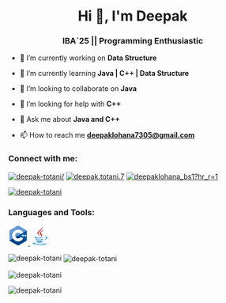 <h1 align="center">Hi 👋, I'm Deepak</h1>
<h3 align="center">IBA`25 || Programming Enthusiastic</h3>


- 🔭 I’m currently working on **Data Structure**

- 🌱 I’m currently learning **Java | C++ | Data Structure**

- 👯 I’m looking to collaborate on **Java**

- 🤝 I’m looking for help with **C++**

- 💬 Ask me about **Java and C++**

- 📫 How to reach me **deepaklohana7305@gmail.com**

<h3 align="left">Connect with me:</h3>
<p align="left">
<a href="https://linkedin.com/in/deepak-totani/" target="blank"><img align="center" src="https://raw.githubusercontent.com/rahuldkjain/github-profile-readme-generator/master/src/images/icons/Social/linked-in-alt.svg" alt="deepak-totani/" height="30" width="40" /></a>
<a href="https://fb.com/deepak.totani.7" target="blank"><img align="center" src="https://raw.githubusercontent.com/rahuldkjain/github-profile-readme-generator/master/src/images/icons/Social/facebook.svg" alt="deepak.totani.7" height="30" width="40" /></a>
<a href="https://www.hackerrank.com/deepaklohana_bs1?hr_r=1" target="blank"><img align="center" src="https://raw.githubusercontent.com/rahuldkjain/github-profile-readme-generator/master/src/images/icons/Social/hackerrank.svg" alt="deepaklohana_bs1?hr_r=1" height="30" width="40" /></a>
</p>

<p align="left"> <a href="https://github.com/ryo-ma/github-profile-trophy"><img src="https://github-profile-trophy.vercel.app/?username=deepak-totani" alt="deepak-totani" /></a> </p>

<h3 align="left">Languages and Tools:</h3>
<p align="left"> <a href="https://www.w3schools.com/cpp/" target="_blank" rel="noreferrer"> <img src="https://raw.githubusercontent.com/devicons/devicon/master/icons/cplusplus/cplusplus-original.svg" alt="cplusplus" width="40" height="40"/> </a> <a href="https://www.java.com" target="_blank" rel="noreferrer"> <img src="https://raw.githubusercontent.com/devicons/devicon/master/icons/java/java-original.svg" alt="java" width="40" height="40"/> </a> </p>

<p><img align="left" src="https://github-readme-stats.vercel.app/api/top-langs?username=deepak-totani&show_icons=true&locale=en&layout=compact" alt="deepak-totani" /></p>

<p>&nbsp;<img align="center" src="https://github-readme-stats.vercel.app/api?username=deepak-totani&show_icons=true&locale=en" alt="deepak-totani" /></p>

<p><img align="center" src="https://github-readme-streak-stats.herokuapp.com/?user=deepak-totani&" alt="deepak-totani" /></p>


<p align="left"> <img src="https://komarev.com/ghpvc/?username=deepak-totani&label=Profile%20views&color=0e75b6&style=flat" alt="deepak-totani" /> </p>
